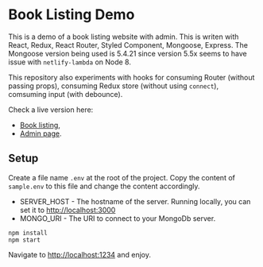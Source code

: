 # Book Listing Demo

This is a demo of a book listing website with admin. This is writen with React, Redux, React Router, Styled Component, Mongoose, Express. The Mongoose version being used is 5.4.21 since version 5.5x seems to have issue with `netlify-lambda` on Node 8. 

This repository also experiments with hooks for consuming Router (without passing props), consuming Redux store (without using `connect`), comsuming input (with debounce).

Check a live version here:
- [Book listing](https://master--zealous-austin-d3fb15.netlify.com/),
- [Admin page](https://master--zealous-austin-d3fb15.netlify.com/admin).

## Setup

Create a file name `.env` at the root of the project. Copy the content of `sample.env` to this file and change the content accordingly.

- SERVER_HOST - The hostname of the server. Running locally, you can set it to [http://localhost:3000](http://localhost:3000)
- MONGO_URI - The URI to connect to your MongoDb server.

```
npm install
npm start
```

Navigate to [http://localhost:1234](http://localhost:1234) and enjoy.